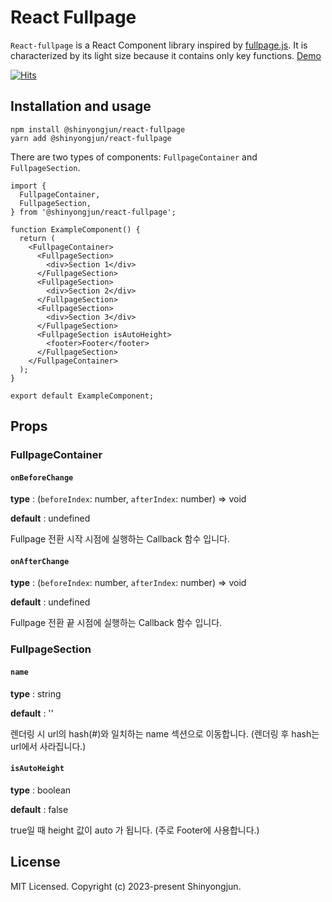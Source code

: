 # React Fullpage

`React-fullpage` is a React Component library inspired by [fullpage.js](https://github.com/alvarotrigo/fullPage.js). It is characterized by its light size because it contains only key functions. [Demo](https://shinyongjun.com/package/react-fullpage)

[![Hits](https://hits.seeyoufarm.com/api/count/incr/badge.svg?url=https%3A%2F%2Fgithub.com%2Fshinyj1991%2Freact-fullpage&count_bg=%2379C83D&title_bg=%23555555&icon=&icon_color=%23E7E7E7&title=hits&edge_flat=false)](https://hits.seeyoufarm.com)

## Installation and usage

```
npm install @shinyongjun/react-fullpage
yarn add @shinyongjun/react-fullpage
```

There are two types of components: `FullpageContainer` and `FullpageSection`.

```tsx
import {
  FullpageContainer,
  FullpageSection,
} from '@shinyongjun/react-fullpage';

function ExampleComponent() {
  return (
    <FullpageContainer>
      <FullpageSection>
        <div>Section 1</div>
      </FullpageSection>
      <FullpageSection>
        <div>Section 2</div>
      </FullpageSection>
      <FullpageSection>
        <div>Section 3</div>
      </FullpageSection>
      <FullpageSection isAutoHeight>
        <footer>Footer</footer>
      </FullpageSection>
    </FullpageContainer>
  );
}

export default ExampleComponent;
```

## Props

### FullpageContainer

#### `onBeforeChange`

**type** : (`beforeIndex`: number, `afterIndex`: number) => void

**default** : undefined

Fullpage 전환 시작 시점에 실행하는 Callback 함수 입니다.

#### `onAfterChange`

**type** : (`beforeIndex`: number, `afterIndex`: number) => void

**default** : undefined

Fullpage 전환 끝 시점에 실행하는 Callback 함수 입니다.

### FullpageSection

#### `name`

**type** : string

**default** : ''

렌더링 시 url의 hash(#)와 일치하는 name 섹션으로 이동합니다. (렌더링 후 hash는 url에서 사라집니다.)

#### `isAutoHeight`

**type** : boolean

**default** : false

true일 때 height 값이 auto 가 됩니다. (주로 Footer에 사용합니다.)

## License

MIT Licensed. Copyright (c) 2023-present Shinyongjun.
